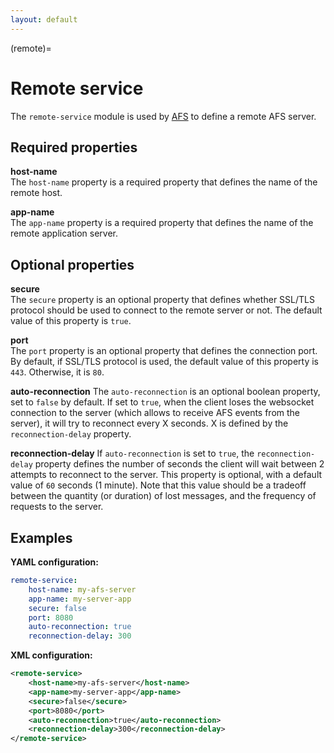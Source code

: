 ```yaml
---
layout: default
---
```

(remote)=
# Remote service

The `remote-service` module is used by [AFS](../data/storage) to define a remote AFS server.

## Required properties

**host-name**  
The `host-name` property is a required property that defines the name of the remote host.

**app-name**  
The `app-name` property is a required property that defines the name of the remote application server.

## Optional properties

**secure**  
The `secure` property is an optional property that defines whether SSL/TLS protocol should be used to connect to the remote server or not. The default value of this property is `true`.

**port**  
The `port` property is an optional property that defines the connection port. By default, if SSL/TLS protocol is used, the default value of this property is `443`. Otherwise, it is `80`.

**auto-reconnection**
The `auto-reconnection` is an optional boolean property, set to `false` by default. If set to `true`, when the client loses the websocket connection to the server (which allows to receive AFS events from the server), it will try to reconnect every X seconds. X is defined by the `reconnection-delay` property.

**reconnection-delay**
If `auto-reconnection` is set to `true`, the `reconnection-delay` property defines the number of seconds the client will wait between 2 attempts to reconnect to the server.
This property is optional, with a default value of `60` seconds (1 minute). Note that this value should be a tradeoff between the quantity (or duration) of lost messages, and the frequency of requests to the server.


## Examples

**YAML configuration:**
```yaml
remote-service:
    host-name: my-afs-server
    app-name: my-server-app
    secure: false
    port: 8080
    auto-reconnection: true
    reconnection-delay: 300
```

**XML configuration:**
```xml
<remote-service>
    <host-name>my-afs-server</host-name>
    <app-name>my-server-app</app-name>
    <secure>false</secure>
    <port>8080</port>
    <auto-reconnection>true</auto-reconnection>
    <reconnection-delay>300</reconnection-delay>
</remote-service>
```
